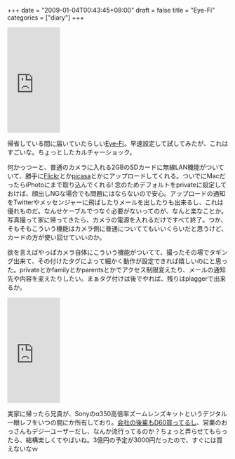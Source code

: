 +++
date = "2009-01-04T00:43:45+09:00"
draft = false
title = "Eye-Fi"
categories = ["diary"]
+++

<iframe src="http://rcm-jp.amazon.co.jp/e/cm?t=realbeat-22&o=9&p=8&l=as1&asins=B001MTQY5I&fc1=000000&IS2=1&lt1=_blank&m=amazon&lc1=0000FF&bc1=000000&bg1=FFFFFF&f=ifr" style="width:120px;height:240px;" scrolling="no" marginwidth="0" marginheight="0" frameborder="0"></iframe>

帰省している間に届いていたらしい<a href="http://www.amazon.co.jp/gp/product/B001MTQY5I?ie=UTF8&tag=realbeat-22&linkCode=as2&camp=247&creative=1211&creativeASIN=B001MTQY5I">Eye-Fi</a><img src="http://www.assoc-amazon.jp/e/ir?t=realbeat-22&l=as2&o=9&a=B001MTQY5I" width="1" height="1" border="0" alt="" style="border:none !important; margin:0px !important;" />。早速設定して試してみたが、これはすごいな。ちょっとしたカルチャーショック。

何かっつーと、普通のカメラに入れる2GBのSDカードに無線LAN機能がついていて、勝手に<a href="http://www.flickr.com/">Flickr</a>とか<a href="http://picasa.google.co.jp/">picasa</a>とかにアップロードしてくれる。ついでにMacだったらiPhotoにまで取り込んでくれる! 念のためデフォルトをprivateに設定しておけば、顔出しNGな場合でも問題にはならないので安心。アップロードの通知をTwitterやメッセンジャーに飛ばしたりメールを出したりも出来るし、これは優れものだ。なんせケーブルでつなぐ必要がないってのが、なんと楽なことか。写真撮って家に帰ってきたら、カメラの電源を入れるだけですべて終了。つか、そもそもこういう機能はカメラ側に普通についててもいいくらいだと思うけど、カードの方が使い回せていいのか。

欲を言えばやっぱカメラ自体にこういう機能がついてて、撮ったその場でタギング出来て、その付けたタグによって細かく動作が設定できれば嬉しいのにと思った。privateとかfamilyとかparentsとかでアクセス制限変えたり、メールの通知先や内容を変えたりしたい。まぁタグ付けは後でやれば、残りはplaggerで出来るか。

<iframe src="http://rcm-jp.amazon.co.jp/e/cm?t=realbeat-22&o=9&p=8&l=as1&asins=B0013UQS8E&fc1=000000&IS2=1&lt1=_blank&m=amazon&lc1=0000FF&bc1=000000&bg1=FFFFFF&f=ifr" style="width:120px;height:240px;" scrolling="no" marginwidth="0" marginheight="0" frameborder="0"></iframe>

実家に帰ったら兄貴が、Sonyのα350高倍率ズームレンズキットというデジタル一眼レフをいつの間にか所有しており。<a href="http://midnightblue.jp/blog/2008/12/04/212319/">会社の後輩もD60買ってるし</a>、営業のおっさんもデジ一ユーザーだし、なんか流行ってるのか？ちょっと弄らせてもらったら、結構楽しくてやばいね。3億円の予定が3000円だったので、すぐには買えないなｗ
